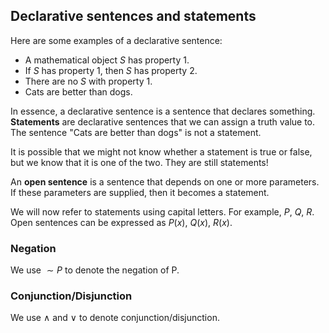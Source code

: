 ## Declarative sentences and statements

Here are some examples of a declarative sentence:

- A mathematical object $S$ has property $1$.
- If $S$ has property $1$, then $S$ has property $2$.
- There are no $S$ with property $1$.
- Cats are better than dogs.

In essence, a declarative sentence is a sentence that declares something. **Statements** are declarative sentences that we can assign a truth value to. The sentence "Cats are better than dogs" is not a statement.

It is possible that we might not know whether a statement is true or false, but we know that it is one of the two. They are still statements!

An **open sentence** is a sentence that depends on one or more parameters. If these parameters are supplied, then it becomes a statement.

We will now refer to statements using capital letters. For example, $P$, $Q$, $R$. Open sentences can be expressed as $P(x)$, $Q(x)$, $R(x)$. 

### Negation

We use $\sim P$ to denote the negation of P.

### Conjunction/Disjunction

We use $\land$ and $\lor$ to denote conjunction/disjunction.

